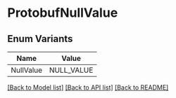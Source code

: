 # ProtobufNullValue

## Enum Variants

| Name | Value |
|---- | -----|
| NullValue | NULL_VALUE |


[[Back to Model list]](../README.md#documentation-for-models) [[Back to API list]](../README.md#documentation-for-api-endpoints) [[Back to README]](../README.md)


